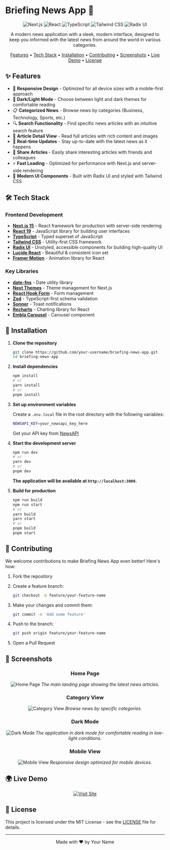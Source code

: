 # Briefing News App 📰

<div align="center">

![Next.js](https://img.shields.io/badge/Next.js-000000?style=for-the-badge&logo=nextdotjs&logoColor=white)
![React](https://img.shields.io/badge/React-20232A?style=for-the-badge&logo=react&logoColor=61DAFB)
![TypeScript](https://img.shields.io/badge/TypeScript-3178C6?style=for-the-badge&logo=typescript&logoColor=white)
![Tailwind CSS](https://img.shields.io/badge/Tailwind_CSS-38B2AC?style=for-the-badge&logo=tailwind-css&logoColor=white)
![Radix UI](https://img.shields.io/badge/Radix_UI-161618?style=for-the-badge&logo=radix-ui&logoColor=white)

A modern news application with a sleek, modern interface, designed to keep you informed with the latest news from around the world in various categories.

[Features](#-features) • [Tech Stack](#-tech-stack) • [Installation](#-installation) • [Contributing](#-contributing) • [Screenshots](#-screenshots) • [Live Demo](#-live-demo) • [License](#-license)

</div>

## ✨ Features

- 📱 **Responsive Design** - Optimized for all device sizes with a mobile-first approach
- 🌙 **Dark/Light Mode** - Choose between light and dark themes for comfortable reading
- 📋 **Categorized News** - Browse news by categories (Business, Technology, Sports, etc.)
- 🔍 **Search Functionality** - Find specific news articles with an intuitive search feature
- 📄 **Article Detail View** - Read full articles with rich content and images
- 🔄 **Real-time Updates** - Stay up-to-date with the latest news as it happens
- 🔗 **Share Articles** - Easily share interesting articles with friends and colleagues
- ⚡ **Fast Loading** - Optimized for performance with Next.js and server-side rendering
- 🎨 **Modern UI Components** - Built with Radix UI and styled with Tailwind CSS

## 🛠 Tech Stack

### Frontend Development
- **[Next.js 15](https://nextjs.org/)** - React framework for production with server-side rendering
- **[React 19](https://reactjs.org/)** - JavaScript library for building user interfaces
- **[TypeScript](https://www.typescriptlang.org/)** - Typed superset of JavaScript
- **[Tailwind CSS](https://tailwindcss.com/)** - Utility-first CSS framework
- **[Radix UI](https://www.radix-ui.com/)** - Unstyled, accessible components for building high-quality UI
- **[Lucide React](https://lucide.dev/)** - Beautiful & consistent icon set
- **[Framer Motion](https://www.framer.com/motion/)** - Animation library for React

### Key Libraries
- **[date-fns](https://date-fns.org/)** - Date utility library
- **[Next Themes](https://github.com/pacocoursey/next-themes)** - Theme management for Next.js
- **[React Hook Form](https://react-hook-form.com/)** - Form management
- **[Zod](https://zod.dev/)** - TypeScript-first schema validation
- **[Sonner](https://sonner.emilkowal.ski/)** - Toast notifications
- **[Recharts](https://recharts.org/)** - Charting library for React
- **[Embla Carousel](https://www.embla-carousel.com/)** - Carousel component

## 🚀 Installation

1. **Clone the repository**

   ```bash
   git clone https://github.com/your-username/briefing-news-app.git
   cd briefing-news-app
   ```

2. **Install dependencies**

   ```bash
   npm install
   # or
   yarn install
   # or
   pnpm install
   ```

3. **Set up environment variables**

   Create a `.env.local` file in the root directory with the following variables:
   
   ```bash
   NEWSAPI_KEY=your_newsapi_key_here
   ```

   Get your API key from [NewsAPI](https://newsapi.org/)

4. **Start the development server**

   ```bash
   npm run dev
   # or
   yarn dev
   # or
   pnpm dev
   ```

   **The application will be available at `http://localhost:3000`.**

5. **Build for production**

   ```bash
   npm run build
   npm run start
   # or
   yarn build
   yarn start
   # or
   pnpm build
   pnpm start
   ```

## 🤝 Contributing

We welcome contributions to make Briefing News App even better! Here's how:

1. Fork the repository
2. Create a feature branch:

   ```bash
   git checkout -b feature/your-feature-name
   ```
3. Make your changes and commit them:

   ```bash
   git commit -m 'Add some feature'
   ```
4. Push to the branch:

   ```bash
   git push origin feature/your-feature-name
   ```
5. Open a Pull Request

## 📸 Screenshots

<div align="center">

### Home Page
![Home Page](./public/screenshots/home-page.png)
*The main landing page showing the latest news articles.*

### Category View
![Category View](./public/screenshots/category-view.png)
*Browse news by specific categories.*

### Dark Mode
![Dark Mode](./public/screenshots/dark-mode.png)
*The application in dark mode for comfortable reading in low-light conditions.*

### Mobile View
![Mobile View](./public/screenshots/mobile-view.png)
*Responsive design optimized for mobile devices.*

</div>

## 🌍 Live Demo

<div align="center">

[![Visit Site](https://img.shields.io/badge/Visit_Demo-000?style=for-the-badge&logo=vercel&logoColor=white)](https://briefing-chi.vercel.app/)

</div>

## 📄 License

This project is licensed under the MIT License - see the [LICENSE](LICENSE) file for details.

---

<div align="center">
Made with ❤️ by Your Name
</div>
